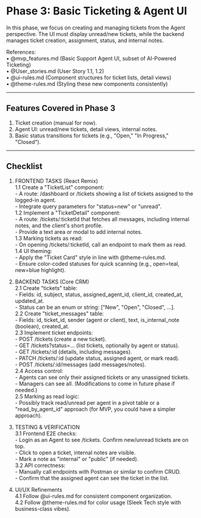 # Phase 3: Basic Ticketing & Agent UI

In this phase, we focus on creating and managing tickets from the Agent perspective. The UI must display unread/new tickets, while the backend manages ticket creation, assignment, status, and internal notes.

References:  
• @mvp_features.md (Basic Support Agent UI, subset of AI-Powered Ticketing)  
• @User_stories.md (User Story 1.1, 1.2)  
• @ui-rules.md (Component structures for ticket lists, detail views)  
• @theme-rules.md (Styling these new components consistently)  

---

## Features Covered in Phase 3
1. Ticket creation (manual for now).  
2. Agent UI: unread/new tickets, detail views, internal notes.  
3. Basic status transitions for tickets (e.g., "Open," "In Progress," "Closed").  

---

## Checklist

1. FRONTEND TASKS (React Remix)  
   1.1 Create a "TicketList" component:  
       - A route: /dashboard or /tickets showing a list of tickets assigned to the logged-in agent.  
       - Integrate query parameters for "status=new" or "unread".  
   1.2 Implement a "TicketDetail" component:  
       - A route: /tickets/:ticketId that fetches all messages, including internal notes, and the client's short profile.  
       - Provide a text area or modal to add internal notes.  
   1.3 Marking tickets as read:  
       - On opening /tickets/:ticketId, call an endpoint to mark them as read.  
   1.4 UI theming:  
       - Apply the "Ticket Card" style in line with @theme-rules.md.  
       - Ensure color-coded statuses for quick scanning (e.g., open=teal, new=blue highlight).  

2. BACKEND TASKS (Core CRM)  
   2.1 Create "tickets" table:  
       - Fields: id, subject, status, assigned_agent_id, client_id, created_at, updated_at.  
       - Status can be an enum or string: ["New", "Open", "Closed", ...].  
   2.2 Create "ticket_messages" table:  
       - Fields: id, ticket_id, sender (agent or client), text, is_internal_note (boolean), created_at.  
   2.3 Implement ticket endpoints:  
       - POST /tickets (create a new ticket).  
       - GET /tickets?status=... (list tickets, optionally by agent or status).  
       - GET /tickets/:id (details, including messages).  
       - PATCH /tickets/:id (update status, assigned agent, or mark read).  
       - POST /tickets/:id/messages (add messages/notes).  
   2.4 Access control:  
       - Agents can see only their assigned tickets or any unassigned tickets.  
       - Managers can see all. (Modifications to come in future phase if needed.)  
   2.5 Marking as read logic:  
       - Possibly track read/unread per agent in a pivot table or a "read_by_agent_id" approach (for MVP, you could have a simpler approach).  

3. TESTING & VERIFICATION  
   3.1 Frontend E2E checks:  
       - Login as an Agent to see /tickets. Confirm new/unread tickets are on top.  
       - Click to open a ticket, internal notes are visible.  
       - Mark a note as "internal" or "public" (if needed).  
   3.2 API correctness:  
       - Manually call endpoints with Postman or similar to confirm CRUD.  
       - Confirm that the assigned agent can see the ticket in the list.  

4. UI/UX Refinements  
   4.1 Follow @ui-rules.md for consistent component organization.  
   4.2 Follow @theme-rules.md for color usage (Sleek Tech style with business-class vibes). 